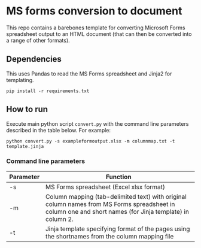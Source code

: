 # MS forms conversion to document

This repo contains a barebones template for converting Microsoft Forms spreadsheet output to an HTML document (that can then be converted into a range of other formats). 

## Dependencies

This uses Pandas to read the MS Forms spreadsheet and Jinja2 for templating. 

```pip install -r requirements.txt```

## How to run

Execute main python script ```convert.py``` with the command line parameters described in the table below. For example:

```
python convert.py -s exampleformoutput.xlsx -m columnmap.txt -t template.jinja
```

### Command line parameters

| Parameter | Function |
| --------- | -------- |
| -s | MS Forms spreadsheet (Excel xlsx format) |
| -m | Column mapping (tab-delimited text) with original column names from MS Forms spreadsheet in column one and short names (for Jinja template) in column 2. |
| -t | Jinja template specifying format of the pages using the shortnames from the column mapping file |
